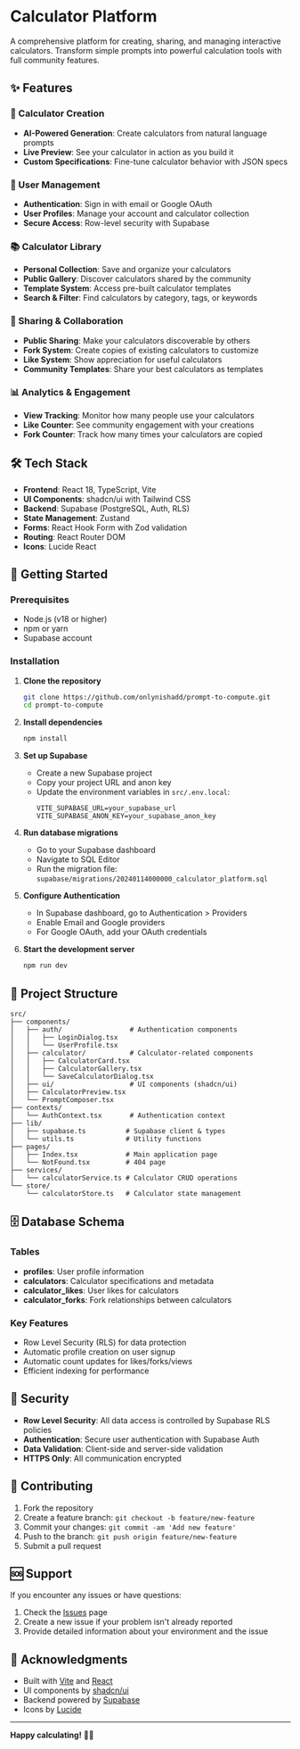 # Calculator Platform

A comprehensive platform for creating, sharing, and managing interactive calculators. Transform simple prompts into powerful calculation tools with full community features.

## ✨ Features

### 🔧 Calculator Creation
- **AI-Powered Generation**: Create calculators from natural language prompts
- **Live Preview**: See your calculator in action as you build it
- **Custom Specifications**: Fine-tune calculator behavior with JSON specs

### 👥 User Management
- **Authentication**: Sign in with email or Google OAuth
- **User Profiles**: Manage your account and calculator collection
- **Secure Access**: Row-level security with Supabase

### 📚 Calculator Library
- **Personal Collection**: Save and organize your calculators
- **Public Gallery**: Discover calculators shared by the community
- **Template System**: Access pre-built calculator templates
- **Search & Filter**: Find calculators by category, tags, or keywords

### 🚀 Sharing & Collaboration
- **Public Sharing**: Make your calculators discoverable by others
- **Fork System**: Create copies of existing calculators to customize
- **Like System**: Show appreciation for useful calculators
- **Community Templates**: Share your best calculators as templates

### 📊 Analytics & Engagement
- **View Tracking**: Monitor how many people use your calculators
- **Like Counter**: See community engagement with your creations
- **Fork Counter**: Track how many times your calculators are copied

## 🛠️ Tech Stack

- **Frontend**: React 18, TypeScript, Vite
- **UI Components**: shadcn/ui with Tailwind CSS
- **Backend**: Supabase (PostgreSQL, Auth, RLS)
- **State Management**: Zustand
- **Forms**: React Hook Form with Zod validation
- **Routing**: React Router DOM
- **Icons**: Lucide React

## 🚀 Getting Started

### Prerequisites
- Node.js (v18 or higher)
- npm or yarn
- Supabase account

### Installation

1. **Clone the repository**
   ```bash
   git clone https://github.com/onlynishadd/prompt-to-compute.git
   cd prompt-to-compute
   ```

2. **Install dependencies**
   ```bash
   npm install
   ```

3. **Set up Supabase**
   - Create a new Supabase project
   - Copy your project URL and anon key
   - Update the environment variables in `src/.env.local`:
     ```
     VITE_SUPABASE_URL=your_supabase_url
     VITE_SUPABASE_ANON_KEY=your_supabase_anon_key
     ```

4. **Run database migrations**
   - Go to your Supabase dashboard
   - Navigate to SQL Editor
   - Run the migration file: `supabase/migrations/20240114000000_calculator_platform.sql`

5. **Configure Authentication**
   - In Supabase dashboard, go to Authentication > Providers
   - Enable Email and Google providers
   - For Google OAuth, add your OAuth credentials

6. **Start the development server**
   ```bash
   npm run dev
   ```

## 📁 Project Structure

```
src/
├── components/
│   ├── auth/                 # Authentication components
│   │   ├── LoginDialog.tsx
│   │   └── UserProfile.tsx
│   ├── calculator/           # Calculator-related components
│   │   ├── CalculatorCard.tsx
│   │   ├── CalculatorGallery.tsx
│   │   └── SaveCalculatorDialog.tsx
│   ├── ui/                   # UI components (shadcn/ui)
│   ├── CalculatorPreview.tsx
│   └── PromptComposer.tsx
├── contexts/
│   └── AuthContext.tsx       # Authentication context
├── lib/
│   ├── supabase.ts          # Supabase client & types
│   └── utils.ts             # Utility functions
├── pages/
│   ├── Index.tsx            # Main application page
│   └── NotFound.tsx         # 404 page
├── services/
│   └── calculatorService.ts # Calculator CRUD operations
└── store/
    └── calculatorStore.ts   # Calculator state management
```

## 🗄️ Database Schema

### Tables
- **profiles**: User profile information
- **calculators**: Calculator specifications and metadata
- **calculator_likes**: User likes for calculators
- **calculator_forks**: Fork relationships between calculators

### Key Features
- Row Level Security (RLS) for data protection
- Automatic profile creation on user signup
- Automatic count updates for likes/forks/views
- Efficient indexing for performance

## 🔐 Security

- **Row Level Security**: All data access is controlled by Supabase RLS policies
- **Authentication**: Secure user authentication with Supabase Auth
- **Data Validation**: Client-side and server-side validation
- **HTTPS Only**: All communication encrypted

## 🤝 Contributing

1. Fork the repository
2. Create a feature branch: `git checkout -b feature/new-feature`
3. Commit your changes: `git commit -am 'Add new feature'`
4. Push to the branch: `git push origin feature/new-feature`
5. Submit a pull request

## 🆘 Support

If you encounter any issues or have questions:

1. Check the [Issues](https://github.com/onlynishadd/prompt-to-compute/issues) page
2. Create a new issue if your problem isn't already reported
3. Provide detailed information about your environment and the issue

## 🙏 Acknowledgments

- Built with [Vite](https://vitejs.dev/) and [React](https://reactjs.org/)
- UI components by [shadcn/ui](https://ui.shadcn.com/)
- Backend powered by [Supabase](https://supabase.com/)
- Icons by [Lucide](https://lucide.dev/)

---

**Happy calculating!** 🧮✨
